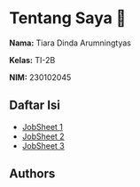 # Tentang Saya 👋

**Nama:** Tiara Dinda Arumningtyas 

**Kelas:** TI-2B

**NIM:** 230102045 

## Daftar Isi

- [JobSheet 1](https://github.com/tiaradinda020/PWEB-II/tree/main/Jobsheet1)
- [JobSheet 2](https://github.com/tiaradinda020/PWEB-II/tree/main/jobsheet2)
- [JobSheet 3](https://github.com/tiaradinda020/PWEB-II/tree/main/jobsheet3)


## Authors
